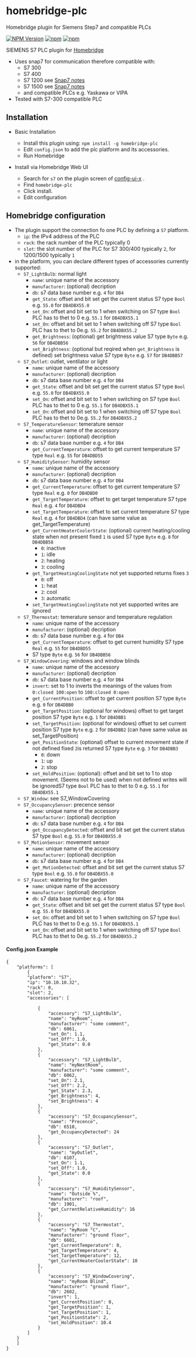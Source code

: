 # homebridge-plc
Homebridge plugin for Siemens Step7 and compatible PLCs

[![NPM Version](https://img.shields.io/npm/v/homebridge-plc.svg)](https://www.npmjs.com/package/homebridge-plc)
[![npm](https://img.shields.io/npm/l/homebridge-plc.svg)](https://www.npmjs.com/package/homebridge-plc) [![npm](https://img.shields.io/npm/dt/homebridge-plc.svg)](https://www.npmjs.com/package/homebridge-plc)

SIEMENS S7 PLC plugin for [Homebridge](https://homebridge.io)
- Uses snap7 for communication therefore compatible with:
  - S7 300
  - S7 400
  - S7 1200 see [Snap7 notes](http://snap7.sourceforge.net/snap7_client.html#1200_1500)
  - S7 1500 see [Snap7 notes](http://snap7.sourceforge.net/snap7_client.html#1200_1500)
  - and compatible PLCs e.g. Yaskawa or VIPA
- Tested with S7-300 compatible PLC


## Installation

- Basic Installation
  - Install this plugin using: `npm install -g homebridge-plc`
  - Edit `config.json` to add the plc platform and its accessories.
  - Run Homebridge

- Install via Homebridge Web UI 
  - Search for `s7` on the plugin screen of [config-ui-x](https://github.com/oznu/homebridge-config-ui-x) .
  - Find `homebridge-plc`
  - Click install.
  - Edit configuration

## Homebridge configuration

- The plugin support the connection fo one PLC by defining a `S7` platform.
  - `ip`: the IPv4 address of the PLC
  - `rack`: the rack number of the PLC typically 0
  - `slot`: the slot number of the PLC for S7 300/400 typically `2`, for 1200/1500 typically `1` 
- in the platform, you can declare different types of accessories currently supported:
    - `S7_LightBulb`: normal light
        - `name`: unique name of the accessory 
        - `manufacturer`: (optional) decription
        - `db`: s7 data base number e.g. `4` for `DB4`
        - `get_State`: offset and bit set get the current status S7 type `Bool` e.g. `55.0` for `DB4DBX55.0`        
        - `set_On`: offset and bit set to 1 when switching on S7 type `Bool` PLC has to thet to 0 e.g. `55.1` for `DB4DBX55.1`
        - `set_On`: offset and bit set to 1 when switching off S7 type `Bool` PLC has to thet to 0e.g. `55.2` for `DB4DBX55.2`   
        - `get_Brightness`: (optional) get brightness value S7 type `Byte` e.g. `56` for `DB4DBB56`    
        - `set_Brightness`: (optional but reqired when `get_Brightness` is defined) set brightness value S7 type `Byte` e.g. `57` for `DB4DBB57`    
	- `S7_Outlet`: outlet, ventilator or light
        - `name`: unique name of the accessory 
        - `manufacturer`: (optional) decription
        - `db`: s7 data base number e.g. `4` for `DB4`
        - `get_State`: offset and bit set get the current status S7 type `Bool` e.g. `55.0` for `DB4DBX55.0`        
        - `set_On`: offset and bit set to 1 when switching on S7 type `Bool` PLC has to thet to 0 e.g. `55.1` for `DB4DBX55.1`
        - `set_On`: offset and bit set to 1 when switching off S7 type `Bool` PLC has to thet to 0e.g. `55.2` for `DB4DBX55.2`   
	- `S7_TemperatureSensor`: temerature sensor
	    - `name`: unique name of the accessory 
        - `manufacturer`: (optional) decription
        - `db`: s7 data base number e.g. `4` for `DB4`
        - `get_CurrentTemperature`: offset to get current temperature S7 type `Real` e.g. `55` for `DB4DBD55`  
	- `S7_HumiditySensor`: humidity sensor 
	    - `name`: unique name of the accessory 
        - `manufacturer`: (optional) decription
        - `db`: s7 data base number e.g. `4` for `DB4`
        - `get_CurrentTemperature`: offset to get current temperature S7 type `Real` e.g. `0` for `DB4DBD0`  
        - `get_TargetTemperature`: offset to get target temperature S7 type `Real` e.g. `4` for `DB4DBD4`  
        - `set_TargetTemperature`: offset to set current temperature S7 type `Real` e.g. `4` for `DB4DBD4` (can have same value as get_TargetTemperature)
        - `get_CurrentHeaterCoolerState`: (optional) current heating/cooling state when not present fixed `1` is used S7 type `Byte` e.g. `8` for `DB4DBB58`    
          - `0`: inactive
          - `1`: idle
          - `2`: heating
          - `3`: cooling
        - `get_TargetHeatingCoolingState` not yet supported returns fixes `3`
          - `0`: off
          - `1`: heat
          - `2`: cool
          - `3`: automatic
        - `set_TargetHeatingCoolingState` not yet supported writes are ignored
	- `S7_Thermostat`: temerature sensor and temperature regulation
	    - `name`: unique name of the accessory 
        - `manufacturer`: (optional) decription
        - `db`: s7 data base number e.g. `4` for `DB4`
        - `get_CurrentTemperature`: offset to get current humidity S7 type `Real` e.g. `55` for `DB4DBD55`  
        - S7 type `Byte` e.g. `56` for `DB4DBB56`  
	- `S7_WindowCovering`: windows and window blinds 
	    - `name`: unique name of the accessory 
        - `manufacturer`: (optional) decription
        - `db`: s7 data base number e.g. `4` for `DB4`
        - `invert`: set to 1 to inverts the meanings of the values from `0:closed 100:open` to `100:closed 0:open`
        - `get_CurrentPosition`: offset to get current position S7 type `Byte` e.g. `0` for `DB4DBB0`  
        - `get_TargetPosition`: (optional for windows) offset to get target position S7 type `Byte` e.g. `1` for `DB4DBB1`  
        - `set_TargetPosition`: (optional for windows) offset to set current position S7 type `Byte` e.g. `2` for `DB4DBB2` (can have same value as set_TargetPosition)
        - `get_PositionState`: (optional) offset to current movement state if not defined fixed `2`is returned S7 type `Byte` e.g. `3` for `DB4DBB3`    
          - `0`: down
          - `1`: up
          - `2`: stop
        - `set_HoldPosition`: (optional): offset and bit set to 1 to stop movement. (Seems not to be used) when not defined writes will be ignoredS7 type `Bool` PLC has to thet to 0 e.g. `55.1` for `DB4DBX55.1`
	- `S7_Window`: see S7_WindowCovering
	- `S7_OccupancySensor`: precence sensor
	    - `name`: unique name of the accessory 
        - `manufacturer`: (optional) decription
        - `db`: s7 data base number e.g. `4` for `DB4`
        - `get_OccupancyDetected`: offset and bit set get the current status S7 type `Bool` e.g. `55.0` for `DB4DBX55.0`        
	- `S7_MotionSensor`: movement sensor
	    - `name`: unique name of the accessory 
        - `manufacturer`: (optional) decription
        - `db`: s7 data base number e.g. `4` for `DB4`
        - `get_MotionDetected`: offset and bit set get the current status S7 type `Bool` e.g. `55.0` for `DB4DBX55.0`        
	- `S7_Faucet`: watering for the garden
	    - `name`: unique name of the accessory 
        - `manufacturer`: (optional) decription
        - `db`: s7 data base number e.g. `4` for `DB4`
        - `get_State`: offset and bit set get the current status S7 type `Bool` e.g. `55.0` for `DB4DBX55.0`        
        - `set_On`: offset and bit set to 1 when switching on S7 type `Bool` PLC has to thet to 0 e.g. `55.1` for `DB4DBX55.1`
        - `set_On`: offset and bit set to 1 when switching off S7 type `Bool` PLC has to thet to 0e.g. `55.2` for `DB4DBX55.2`   
    


#### Config.json Example
    {
        "platforms": [
            {
            "platform": "S7",
            "ip": "10.10.10.32",
            "rack": 0,
            "slot": 2,
            "accessories": [

                {
                    "accessory": "S7_LightBulb",
                    "name": "myRoom",
                    "manufacturer": "some comment",
                    "db": 6061,
                    "set_On": 1.1,
                    "set_Off": 1.0,
                    "get_State": 0.0
                },
                {
                    "accessory": "S7_LightBulb",
                    "name": "myNextRoom",
                    "manufacturer": "some comment",
                    "db": 6062,
                    "set_On": 2.1,
                    "set_Off": 2.2,
                    "get_State": 2.3,
                    "get_Brightness": 4,
                    "set_Brightness": 4
                },
                {
                    "accessory": "S7_OccupancySensor",
                    "name": "Precence",
                    "db": 6510,
                    "get_OccupancyDetected": 24
                },
                {
                    "accessory": "S7_Outlet",
                    "name": "myOutlet",
                    "db": 6107,
                    "set_On": 1.1,
                    "set_Off": 1.0,
                    "get_State": 0.0
                },
                {
                    "accessory": "S7_HumiditySensor",
                    "name": "Outside %",
                    "manufacturer": "roof",
                    "db": 1901,
                    "get_CurrentRelativeHumidity": 16
                },
                {
                    "accessory": "S7_Thermostat",
                    "name": "myRoom °C",
                    "manufacturer": "ground floor",
                    "db": 6601,
                    "get_CurrentTemperature": 0,
                    "get_TargetTemperature": 4,
                    "set_TargetTemperature": 12,
                    "get_CurrentHeaterCoolerState": 10
                },             
                {
                    "accessory": "S7_WindowCovering",
                    "name": "myRoom Blind",
                    "manufacturer": "ground floor",
                    "db": 2602,
                    "invert": 1,
                    "get_CurrentPosition": 0,
                    "get_TargetPosition": 1,
                    "set_TargetPosition": 1,
                    "get_PositionState": 2,
                    "set_HoldPosition": 10.4
                }   
            ]
        }
        ]
    }
